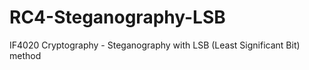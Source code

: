 # RC4-Steganography-LSB
IF4020 Cryptography - Steganography with LSB (Least Significant Bit) method
